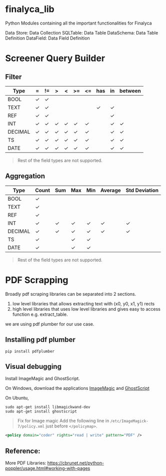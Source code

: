 # finalyca_lib

Python Modules containing all the important functionalities for Finalyca

Data Store: Data Collection
SQLTable: Data Table
DataSchema: Data Table Definition
DataField: Data Field Definition


# Screener Query Builder

## Filter
| Type | = | != | > | < | >= | <= | has | in | between |
| - | - | - | - | - | - | - | - | - | - |
| BOOL | &check; | &check; | | | | | | | |
| TEXT | &check; | &check; | | | | | &check; | &check; |  |
| REF | &check; | &check; | | | | | | &check; | |
| INT | &check; | &check; | &check; | &check; | &check; | &check; | | &check; | &check; |
| DECIMAL | &check; | &check; | &check; | &check; | &check; | &check; | | &check; | &check; |
| TS | &check; | &check; | &check; | &check; | &check; | &check; | | &check; | &check; |
| DATE | &check; | &check; | &check; | &check; | &check; | &check; | | &check; | &check; |

> Rest of the field types are not supported.

## Aggregation
| Type | Count | Sum | Max | Min | Average | Std Deviation |
| -  | - | - | - | - | - | - |
| BOOL | &check; | | | | |  |
| TEXT | &check; | | | | | |
| REF | &check; | | | | | | 
| INT | &check; | &check; | &check; | &check; | &check; | &check;|
| DECIMAL | &check; | &check; | &check; | &check; | &check; | &check;|
| TS | &check; | | &check; | &check; | | |
| DATE | &check; | |  &check; | &check;  | | |

> Rest of the field types are not supported.


# PDF Scrapping
Broadly pdf scraping libraries can be separated into 2 sections.
1. low level libraries that allows extracting text with (x0, y0, x1, y1) rects
2. high level libraries that uses low level libraries and gives easy to access function e.g. extract_table.

we are using pdf plumber for our use case.

## Installing pdf plumber
``` shell
pip install pdfplumber
```

## Visual debugging

Install ImageMagic and GhostScript.

On Windows, download the applications [ImageMagic](https://imagemagick.org/script/download.php#windows) and [GhostScript](https://ghostscript.com/releases/gsdnld.html)

On Ubuntu, 
```
sudo apt-get install libmagickwand-dev
sudo apt-get install ghostscript
```

> Fix for Image magic
Add the following line in `/etc/ImageMagick-7/policy.xml` just before `</policymap>`.
``` xml
<policy domain="coder" rights="read | write" pattern="PDF" />
```

## Reference:
More PDF Libraries:
https://cbrunet.net/python-poppler/usage.html#working-with-pages

